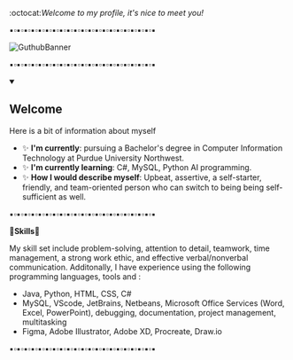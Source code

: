  :octocat:*Welcome to my profile, it's nice to meet you!*

 ▪️▫️▪️▫️▪️▫️▪️▫️▪️▫️▪️▫️▪️▫️▪️▫️▪️▫️▪️▫️▪️▫️▪️▫️▪️▫️▪️▫️▪️▫️▪️▫️▪️▫️▪️▫️▪️▫️▪️▫️▪️

![GuthubBanner](https://github.com/MyahW/MyahW/assets/149515068/a8127376-a2b0-4ffc-9929-2659ce235e53)

▪️▫️▪️▫️▪️▫️▪️▫️▪️▫️▪️▫️▪️▫️▪️▫️▪️▫️▪️▫️▪️▫️▪️▫️▪️▫️▪️▫️▪️▫️▪️▫️▪️▫️▪️▫️▪️▫️▪️▫️▪️
<details id=0 open>
<summary><h2>Welcome</h2></summary>

Here is a bit of information about myself
- ✨ **I'm currently**: pursuing a Bachelor's degree in Computer Information Technology at Purdue University Northwest.
- ✨ **I'm currently learning**: C#, MySQL, Python AI programming.
- ✨ **How I would describe myself**: Upbeat, assertive, a self-starter, friendly, and team-oriented person who can switch to being being self-sufficient as well.


▪️▫️▪️▫️▪️▫️▪️▫️▪️▫️▪️▫️▪️▫️▪️▫️▪️▫️▪️▫️▪️▫️▪️▫️▪️▫️▪️▫️▪️▫️▪️▫️▪️▫️▪️▫️▪️▫️▪️▫️▪️


**🌹Skills🌹**

 My skill set include problem-solving, attention to detail, teamwork, time management, a strong work ethic, and effective verbal/nonverbal communication. Additonally, I have experience using the following programming languages, tools and :
- Java, Python, HTML, CSS, C#
- MySQL, VScode, JetBrains, Netbeans, Microsoft Office Services (Word, Excel, PowerPoint), debugging, documentation, project management, multitasking
- Figma, Adobe Illustrator, Adobe XD, Procreate, Draw.io

▪️▫️▪️▫️▪️▫️▪️▫️▪️▫️▪️▫️▪️▫️▪️▫️▪️▫️▪️▫️▪️▫️▪️▫️▪️▫️▪️▫️▪️▫️▪️▫️▪️▫️▪️▫️▪️▫️▪️▫️▪️
<!---
MyahW/MyahW is a ✨ special ✨ repository because its `README.md` (this file) appears on your GitHub profile.
You can click the Preview link to take a look at your changes.
--->

